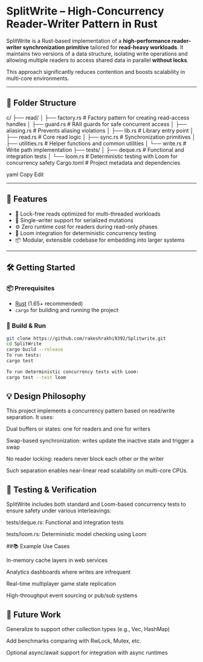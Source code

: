 
# SplitWrite – High-Concurrency Reader-Writer Pattern in Rust

SplitWrite is a Rust-based implementation of a **high-performance reader-writer synchronization primitive** tailored for **read-heavy workloads**. It maintains two versions of a data structure, isolating write operations and allowing multiple readers to access shared data in parallel **without locks**.

This approach significantly reduces contention and boosts scalability in multi-core environments.

---

## 📁 Folder Structure

c/
├── read/
│ ├── factory.rs # Factory pattern for creating read-access handles
│ ├── guard.rs # RAII guards for safe concurrent access
│ ├── aliasing.rs # Prevents aliasing violations
│ ├── lib.rs # Library entry point
│ ├── read.rs # Core read logic
│ ├── sync.rs # Synchronization primitives
│ ├── utilities.rs # Helper functions and common utilities
│ └── write.rs # Write path implementation
├── tests/
│ ├── deque.rs # Functional and integration tests
│ └── loom.rs # Deterministic testing with Loom for concurrency safety
Cargo.toml # Project metadata and dependencies

yaml
Copy
Edit

---

## 🚀 Features

- 🧵 Lock-free reads optimized for multi-threaded workloads
- 📝 Single-writer support for serialized mutations
- ⚙️ Zero runtime cost for readers during read-only phases
- 🧪 Loom integration for deterministic concurrency testing
- 📦 Modular, extensible codebase for embedding into larger systems

---

## 🛠️ Getting Started

### 📦 Prerequisites

- [Rust](https://www.rust-lang.org/tools/install) (1.65+ recommended)
- `cargo` for building and running the project

### 🔧 Build & Run

```bash
git clone https://github.com/rakeshrakhi9392/Splitwrite.git
cd SplitWrite
cargo build --release
To run tests:
cargo test

To run deterministic concurrency tests with Loom:
cargo test --test loom

```
## 💡 Design Philosophy

This project implements a concurrency pattern based on read/write separation. It uses:

Dual buffers or states: one for readers and one for writers

Swap-based synchronization: writes update the inactive state and trigger a swap

No reader locking: readers never block each other or the writer

Such separation enables near-linear read scalability on multi-core CPUs.

## 🔬 Testing & Verification

SplitWrite includes both standard and Loom-based concurrency tests to ensure safety under various interleavings:

tests/deque.rs: Functional and integration tests

tests/loom.rs: Deterministic model checking using Loom

##📚 Example Use Cases

In-memory cache layers in web services

Analytics dashboards where writes are infrequent

Real-time multiplayer game state replication

High-throughput event sourcing or pub/sub systems

## 📌 Future Work

 Generalize to support other collection types (e.g., Vec, HashMap)

 Add benchmarks comparing with RwLock, Mutex, etc.

 Optional async/await support for integration with async runtimes











